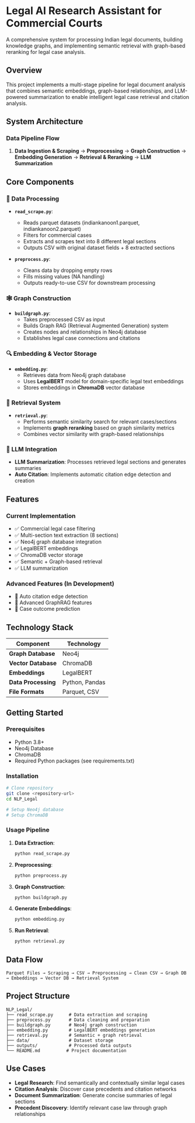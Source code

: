 # Legal AI Research Assistant for Commercial Courts

A comprehensive system for processing Indian legal documents, building knowledge graphs, and implementing semantic retrieval with graph-based reranking for legal case analysis.

## Overview

This project implements a multi-stage pipeline for legal document analysis that combines semantic embeddings, graph-based relationships, and LLM-powered summarization to enable intelligent legal case retrieval and citation analysis.

## System Architecture

### Data Pipeline Flow
1. **Data Ingestion & Scraping** → **Preprocessing** → **Graph Construction** → **Embedding Generation** → **Retrieval & Reranking** → **LLM Summarization**

## Core Components

### 📄 Data Processing
- **`read_scrape.py`**: 
  - Reads parquet datasets (indiankanoon1.parquet, indiankanoon2.parquet)
  - Filters for commercial cases
  - Extracts and scrapes text into 8 different legal sections
  - Outputs CSV with original dataset fields + 8 extracted sections

- **`preprocess.py`**: 
  - Cleans data by dropping empty rows
  - Fills missing values (NA handling)
  - Outputs ready-to-use CSV for downstream processing

### 🕸️ Graph Construction
- **`buildgraph.py`**: 
  - Takes preprocessed CSV as input
  - Builds Graph RAG (Retrieval Augmented Generation) system
  - Creates nodes and relationships in Neo4j database
  - Establishes legal case connections and citations

### 🔍 Embedding & Vector Storage
- **`embedding.py`**: 
  - Retrieves data from Neo4j graph database
  - Uses **LegalBERT** model for domain-specific legal text embeddings
  - Stores embeddings in **ChromaDB** vector database

### 🎯 Retrieval System
- **`retrieval.py`**: 
  - Performs semantic similarity search for relevant cases/sections
  - Implements **graph reranking** based on graph similarity metrics
  - Combines vector similarity with graph-based relationships

### 🤖 LLM Integration
- **LLM Summarization**: Processes retrieved legal sections and generates summaries
- **Auto Citation**: Implements automatic citation edge detection and creation

## Features

### Current Implementation
- ✅ Commercial legal case filtering
- ✅ Multi-section text extraction (8 sections)
- ✅ Neo4j graph database integration
- ✅ LegalBERT embeddings
- ✅ ChromaDB vector storage
- ✅ Semantic + Graph-based retrieval
- ✅ LLM summarization

### Advanced Features (In Development)
- 🚧 Auto citation edge detection
- 🚧 Advanced GraphRAG features
- 🚧 Case outcome prediction

## Technology Stack

| Component | Technology |
|-----------|------------|
| **Graph Database** | Neo4j |
| **Vector Database** | ChromaDB |
| **Embeddings** | LegalBERT |
| **Data Processing** | Python, Pandas |
| **File Formats** | Parquet, CSV |

## Getting Started

### Prerequisites
- Python 3.8+
- Neo4j Database
- ChromaDB
- Required Python packages (see requirements.txt)

### Installation
```bash
# Clone repository
git clone <repository-url>
cd NLP_Legal

# Setup Neo4j database
# Setup ChromaDB
```

### Usage Pipeline

1. **Data Extraction**:
   ```bash
   python read_scrape.py
   ```

2. **Preprocessing**:
   ```bash
   python preprocess.py
   ```

3. **Graph Construction**:
   ```bash
   python buildgraph.py
   ```

4. **Generate Embeddings**:
   ```bash
   python embedding.py
   ```

5. **Run Retrieval**:
   ```bash
   python retrieval.py
   ```

## Data Flow

```
Parquet Files → Scraping → CSV → Preprocessing → Clean CSV → Graph DB → Embeddings → Vector DB → Retrieval System
```

## Project Structure

```
NLP_Legal/
├── read_scrape.py      # Data extraction and scraping
├── preprocess.py       # Data cleaning and preparation
├── buildgraph.py       # Neo4j graph construction
├── embedding.py        # LegalBERT embeddings generation
├── retrieval.py        # Semantic + graph retrieval
├── data/               # Dataset storage
├── outputs/            # Processed data outputs
└── README.md          # Project documentation
```

## Use Cases

- **Legal Research**: Find semantically and contextually similar legal cases
- **Citation Analysis**: Discover case precedents and citation networks
- **Document Summarization**: Generate concise summaries of legal sections
- **Precedent Discovery**: Identify relevant case law through graph relationships
